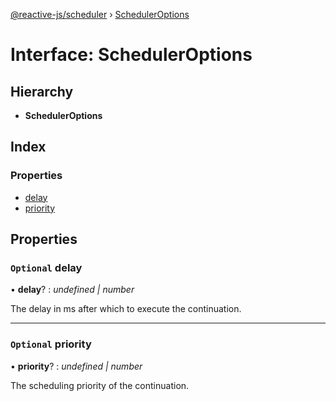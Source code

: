 [@reactive-js/scheduler](../README.md) › [SchedulerOptions](scheduleroptions.md)

# Interface: SchedulerOptions

## Hierarchy

* **SchedulerOptions**

## Index

### Properties

* [delay](scheduleroptions.md#optional-delay)
* [priority](scheduleroptions.md#optional-priority)

## Properties

### `Optional` delay

• **delay**? : *undefined | number*

The delay in ms after which to execute the continuation.

___

### `Optional` priority

• **priority**? : *undefined | number*

The scheduling priority of the continuation.
